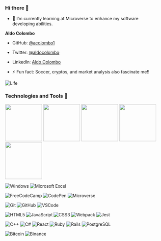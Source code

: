### Hi there 👋

- 🌱 I’m currently learning at Microverse to enhance my software developing abilities.

**Aldo Colombo**

- GitHub: [@acolombo1](https://github.com/acolombo1)
- Twitter: [@aldocolombo](https://twitter.com/aldocolombo)
- LinkedIn: [Aldo Colombo](https://www.linkedin.com/in/aldo-colombo)


- ⚡ Fun fact: Soccer, cryptos, and market analysis also fascinate me!!


![Life](https://user-images.githubusercontent.com/44879977/166069147-23f4ac0c-4d3f-4649-9d82-5fad4cf98dce.png)

### Technologies and Tools 🔨

<a href="https://www.credential.net/de939ac8-59b2-44db-a5fd-2075de274da6" target= "blank"><img 
src="https://api.accredible.com/v1/frontend/credential_website_embed_image/badge/49818031" width="120"></a>
<a href="https://www.credential.net/18649338-9990-4d77-9e2c-164abe38107b" target= "blank"><img 
src="https://api.accredible.com/v1/frontend/credential_website_embed_image/badge/51665184" width="120"></a>
<a href="https://www.credential.net/d3d2eedc-e797-46ae-ab70-5d029f7f29b4" target= "blank"><img 
src="https://api.accredible.com/v1/frontend/credential_website_embed_image/badge/53636709" width="120"></a>
<a href="https://www.credential.net/46bc4481-5772-41f5-8af0-e83513ed292c" target= "blank"><img 
src="https://api.accredible.com/v1/frontend/credential_website_embed_image/badge/56108365" width="120"></a>
<a href="https://www.credential.net/embed/ea97343e-715e-4332-935c-9e7e7bd55de2" target= "blank"><img 
src="https://api.accredible.com/v1/frontend/credential_website_embed_image/badge/58192031" width="120"></a>

![Windows](https://img.shields.io/badge/Windows-0078D6?style=for-the-badge&logo=windows&logoColor=white) ![Microsoft Excel](https://img.shields.io/badge/Microsoft_Excel-217346?style=for-the-badge&logo=microsoft-excel&logoColor=white)

![FreeCodeCamp](https://img.shields.io/badge/Freecodecamp-%23123.svg?&style=for-the-badge&logo=freecodecamp&logoColor=green)
![CodePen](https://img.shields.io/badge/CodePen-white?style=for-the-badge&logo=codepen&logoColor=black)
![Microverse](https://img.shields.io/badge/Microverse-blueviolet?style=for-the-badge)

![Git](https://img.shields.io/badge/git-%23F05033.svg?style=for-the-badge&logo=git&logoColor=white)
![GitHub](https://img.shields.io/badge/github-%23121011.svg?style=for-the-badge&logo=github&logoColor=white)
![VSCode](https://img.shields.io/badge/Visual_Studio_Code-0078D4?style=for-the-badge&logo=visual%20studio%20code&logoColor=white)

![HTML5](https://img.shields.io/badge/html5-%23E34F26.svg?style=for-the-badge&logo=html5&logoColor=white)
![JavaScript](https://img.shields.io/badge/javascript-%23323330.svg?style=for-the-badge&logo=javascript&logoColor=%23F7DF1E)
![CSS3](https://img.shields.io/badge/-CSS3-lightblue?logo=CSS3)
![Webpack](https://img.shields.io/badge/webpack-%238DD6F9.svg?style=for-the-badge&logo=webpack&logoColor=black)
![Jest](https://img.shields.io/badge/Jest-323330?style=for-the-badge&logo=Jest&logoColor=white)

![C++](https://img.shields.io/badge/c++-%2300599C.svg?style=for-the-badge&logo=c%2B%2B&logoColor=white)
![C#](https://img.shields.io/badge/c%23-%23239120.svg?style=for-the-badge&logo=c-sharp&logoColor=white)
![React](https://img.shields.io/badge/-React-black?logo=React)
![Ruby](https://img.shields.io/badge/ruby-%23CC342D.svg?style=for-the-badge&logo=ruby&logoColor=white)
![Rails](https://img.shields.io/badge/rails-%23CC0000.svg?style=for-the-badge&logo=ruby-on-rails&logoColor=white)
![PostgreSQL](https://img.shields.io/badge/PostgreSQL-2C8EBB.svg?style=for-the-badge&logo=postgresql&logoColor=white)

![Bitcoin](https://img.shields.io/badge/Bitcoin-000?style=for-the-badge&logo=bitcoin&logoColor=white)
![Binance](https://img.shields.io/badge/Binance-FCD535?style=for-the-badge&logo=binance&logoColor=white)

